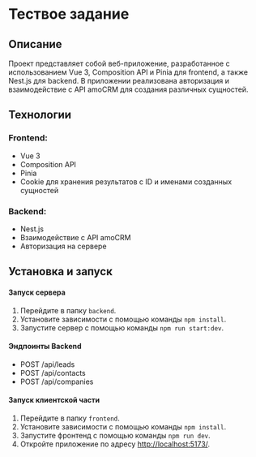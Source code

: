 # Тествое задание

## Описание

Проект представляет собой веб-приложение, разработанное с использованием Vue 3, Composition API и Pinia для frontend, а также Nest.js для backend. В приложении реализована авторизация и взаимодействие с API amoCRM для создания различных сущностей.

## Технологии

### Frontend:

- Vue 3
- Composition API
- Pinia
- Cookie для хранения результатов с ID и именами созданных сущностей

### Backend:

- Nest.js
- Взаимодействие с API amoCRM
- Авторизация на сервере

## Установка и запуск

#### Запуск сервера

1. Перейдите в папку `backend`.
2. Установите зависимости с помощью команды `npm install`.
3. Запустите сервер с помощью команды `npm run start:dev`.

#### Эндпоинты Backend

- POST /api/leads
- POST /api/contacts
- POST /api/companies

#### Запуск клиентской части

1. Перейдите в папку `frontend`.
2. Установите зависимости с помощью команды `npm install`.
3. Запустите фронтенд с помощью команды `npm run dev`.
4. Откройте приложение по адресу [http://localhost:5173/](http://localhost:5173/).

